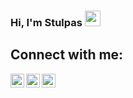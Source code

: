### Hi, I'm Stulpas <img src="https://media.giphy.com/media/hvRJCLFzcasrR4ia7z/giphy.gif" width="25px">




## Connect with me:
[<img align="left" alt="codeSTACKr | LinkedIn" width="22px" src="https://cdn.jsdelivr.net/npm/simple-icons@v3/icons/reddit.svg" />][reddit]
[<img align="left" alt="codeSTACKr | Twitter" width="22px" src="https://cdn.jsdelivr.net/npm/simple-icons@v3/icons/twitter.svg" />][twitter]
[<img align="left" alt="codeSTACKr | LinkedIn" width="22px" src="https://cdn.jsdelivr.net/npm/simple-icons@v3/icons/discord.svg" />][discord]
<br />

[twitter]: https://twitter.com/stulpaas
[discord]: https://discord.bio/p/stulps
[reddit]: https://www.reddit.com/user/breadwithmold
